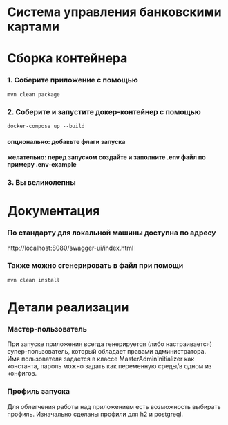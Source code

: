 # Система управления банковскими картами

# Сборка контейнера
### 1. Соберите приложение с помощью 
``mvn clean package``
### 2. Соберите и запустите докер-контейнер с помощью
``docker-compose up --build``
#### опционально: добавьте флаги запуска
#### желательно: перед запуском создайте и заполните .env файл по примеру .env-example 
### 3. Вы великолепны

# Документация
### По стандарту для локальной машины доступна по адресу 
http://localhost:8080/swagger-ui/index.html
### Также можно сгенерировать в файл при помощи
``mvn clean install``

# Детали реализации
### Мастер-пользователь
При запуске приложения всегда генерируется (либо настраивается) супер-пользователь, который обладает правами администратора. <br>
Имя пользователя задается в классе MasterAdminInitializer как константа, пароль можно задать как переменную среды/в одном из конфигов.
### Профиль запуска
Для облегчения работы над приложением есть возможность выбирать профиль. Изначально сделаны профили для h2 и postgreql. 
